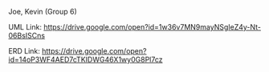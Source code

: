 Joe, Kevin (Group 6)

UML Link: https://drive.google.com/open?id=1w36v7MN9mayNSgIeZ4y-Nt-06BsISCns

ERD Link: https://drive.google.com/open?id=14oP3WF4AED7cTKIDWG46X1wy0G8Pl7cz
